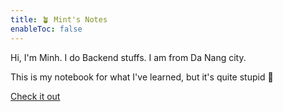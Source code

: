 ```yaml
---
title: 🪴 Mint's Notes
enableToc: false
---
```


Hi, I'm Minh. I do Backend stuffs. I am from Da Nang city.

This is my notebook for what I've learned, but it's quite stupid 🫠

[Check it out](home.md)

